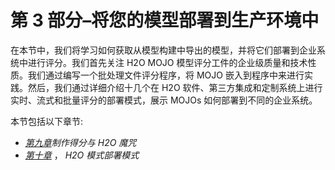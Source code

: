 

# 第 3 部分–将您的模型部署到生产环境中

在本节中，我们将学习如何获取从模型构建中导出的模型，并将它们部署到企业系统中进行评分。我们首先关注 H2O MOJO 模型评分工件的企业级质量和技术性质。我们通过编写一个批处理文件评分程序，将 MOJO 嵌入到程序中来进行实践。然后，我们通过详细介绍十几个在 H2O 软件、第三方集成和定制系统上进行实时、流式和批量评分的部署模式，展示 MOJOs 如何部署到不同的企业系统。

本节包括以下章节:

*   [*第九章*](B16721_09_Final_SK_ePub.xhtml#_idTextAnchor159)*制作得分与 H2O 魔咒*
*   [*第十章*](B16721_10_Final_SK_ePub.xhtml#_idTextAnchor178) ， *H2O 模式部署模式*